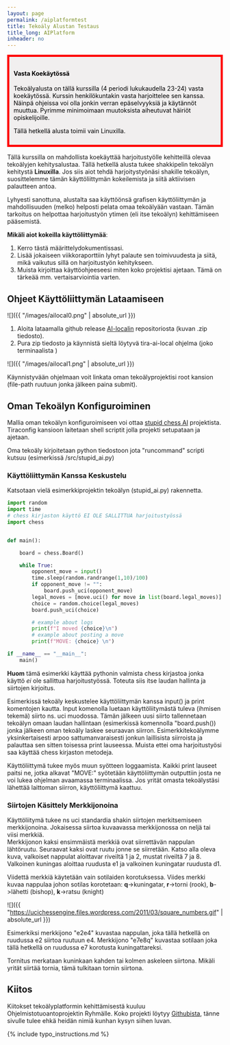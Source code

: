 ```yaml
---
layout: page
permalink: /aiplatformtest
title: Tekoäly Alustan Testaus
title_long: AIPlatform
inheader: no
---
```



<div style="color:black; border-style: solid; border-width: thick; border-color: red; padding: 10px; margin-bottom: 15px; padding: 10px; background-color: #F1EFEF;">

<h4>Vasta Koekäytössä</h4>

<p>
Tekoälyalusta on tällä kurssilla (4 periodi lukukaudella 23-24) 
vasta koekäytössä. Kurssin henkilökuntakin vasta harjoittelee sen kanssa. Näinpä ohjeissa voi olla jonkin verran epäselvyyksiä ja käytännöt muuttua. Pyrimme minimoimaan muutoksista aiheutuvat häiriöt opiskelijoille. 

Tällä hetkellä alusta toimii vain Linuxilla. 
 </p>

</div>

Tällä kurssilla on mahdollista koekäyttää harjoitustyölle kehitteillä olevaa tekoälyjen kehitysalustaa. Tällä hetkellä alusta tukee shakkipelin tekoälyn kehitystä **Linuxilla**. Jos siis aiot tehdä harjoitystyönäsi shakille tekoälyn, suosittelemme tämän käyttöliittymän kokeilemista ja siitä aktiivisen palautteen antoa. 

Lyhyesti sanottuna, alustalta saa käyttöönsä grafisen käyttöliittymän ja mahdollisuuden (melko) helposti pelata omaa tekoälyään vastaan. Tämän tarkoitus on helpottaa harjoitustyön ytimen (eli itse tekoälyn) kehittämiseen pääsemistä. 

**Mikäli aiot kokeilla käyttöliittymää**:
1. Kerro tästä määrittelydokumentissasi. 
1. Lisää jokaiseen viikkoraporttiin lyhyt palaute sen toimivuudesta ja siitä, mikä vaikutus sillä on harjoitustyön kehitykseen. 
1. Muista kirjoittaa käyttöohjeeseesi miten koko projektisi ajetaan. Tämä on tärkeää mm. vertaisarviointia varten. 


## Ohjeet Käyttöliittymän Lataamiseen
![]({{ "/images/ailocal0.png" | absolute_url }})

1. Aloita lataamalla github release [AI-localin](https://github.com/game-ai-platform-team/tira-ai-local/releases/tag/v1.0.0) repositoriosta (kuvan .zip tiedosto).
1. Pura zip tiedosto ja käynnistä sieltä löytyvä tira-ai-local ohjelma (joko terminaalista )

![]({{ "/images/ailocal1.png" | absolute_url }})

Käynnistyvään ohjelmaan voit linkata oman tekoälyprojektisi root kansion (file-path ruutuun jonka jälkeen paina submit). 

## Oman Tekoälyn Konfiguroiminen 

Mallia oman tekoälyn konfiguroimiseen voi ottaa [stupid chess AI](https://github.com/game-ai-platform-team/stupid-chess-ai) projektista. Tiraconfig kansioon laitetaan 
shell scriptit jolla projekti setupataan ja ajetaan. 

Oma tekoäly kirjoitetaan python tiedostoon jota "runcommand" scripti kutsuu (esimerkissä /src/stupid_ai.py)

### Käyttöliittymän Kanssa Keskustelu
Katsotaan vielä esimerkkiprojektin tekoälyn (stupid_ai.py) rakennetta. 
```python
import random
import time
# chess kirjaston käyttö EI OLE SALLITTUA harjoitustyössä
import chess


def main():

    board = chess.Board()

    while True:
        opponent_move = input()
        time.sleep(random.randrange(1,10)/100)
        if opponent_move != "":
            board.push_uci(opponent_move)
        legal_moves = [move.uci() for move in list(board.legal_moves)]
        choice = random.choice(legal_moves)
        board.push_uci(choice)

        # example about logs
        print(f"I moved {choice}\n")
        # example about posting a move
        print(f"MOVE: {choice} \n")                                                                                                              

if __name__ == "__main__":
    main()
```
**Huom** tämä esimerkki käyttää pythonin valmista chess kirjastoa jonka käyttö *ei* ole sallittua harjoitustyössä. Toteuta siis itse laudan hallinta ja siirtojen kirjoitus.

Esimerkissä tekoäly keskustelee käyttöliittymän kanssa input() ja print komentojen kautta. 
Input komenolla luetaan käyttöliitymästä tuleva (ihmisen tekemä) siirto ns. uci muodossa. 
Tämän jälkeen uusi siirto tallennetaan tekoälyn omaan laudan hallintaan (esimerkissä komennolla "board.push()) jonka jälkeen oman tekoäly laskee seuraavan siirron. Esimerkkitekoälymme yksinkertaisesti arpoo sattumanvaraisesti jonkun laillisista siirroista ja palauttaa sen sitten toisessa print lauseessa. Muista ettei oma harjoitustyösi saa käyttää chess kirjaston metodeja. 

Käyttöliittymä tukee myös muun syötteen loggaamista. Kaikki print lauseet paitsi ne, jotka alkavat "MOVE:" syötetään käyttöliittymän outputtiin josta ne voi lukea ohjelman avaamassa terminaalissa.
Jos yrität omasta tekoälystäsi lähettää laittoman siirron, käyttöliittymä kaattuu.  

### Siirtojen Käsittely Merkkijonoina
Käyttöliitymä tukee ns uci standardia shakin siirtojen merkitsemiseen merkkijonoina. 
Jokaisessa siirtoa kuvaavassa merkkijonossa on neljä tai viisi merkkiä.  
Merkkijonon kaksi ensimmäistä merkkiä ovat siirrettävän nappulan lähtöruutu. Seuraavat kaksi 
ovat ruutu jonne se siirretään. Katso alla oleva kuva, valkoiset nappulat aloittavar riveiltä 1 ja 2, mustat riveiltä 7 ja 8. Valkoinen kuningas aloittaa ruudusta e1 ja valkoinen kuningatar ruudusta d1. 

Viidettä merkkiä käytetään vain sotilaiden korotuksessa. 
Viides merkki kuvaa nappulaa johon sotilas korotetaan:
**q**->kuningatar, **r**->torni (rook), **b**->lähetti (bishop), **k**->ratsu (knight)

![]({{ "https://ucichessengine.files.wordpress.com/2011/03/square_numbers.gif" | absolute_url }})
 
Esimerkiksi merkkijono "e2e4" kuvastaa nappulan, joka tällä hetkellä on ruudussa e2 siirtoa ruutuun e4.
Merkkijono "e7e8q" kuvastaa sotilaan joka tällä hetkellä on ruudussa e7 korotusta kuningattareksi.  

Tornitus merkataan kuninkaan kahden tai kolmen askeleen siirtona. Mikäli yrität siirtää tornia, tämä tulkitaan tornin siirtona. 

## Kiitos
Kiitokset tekoälyplatformin kehittämisestä kuuluu Ohjelmistotuoantoprojektin Ryhmälle. 
Koko projekti löytyy [Githubista](https://github.com/game-ai-platform-team), tänne sivulle tulee ehkä heidän nimiä kunhan kysyn siihen luvan.



{% include typo_instructions.md %}